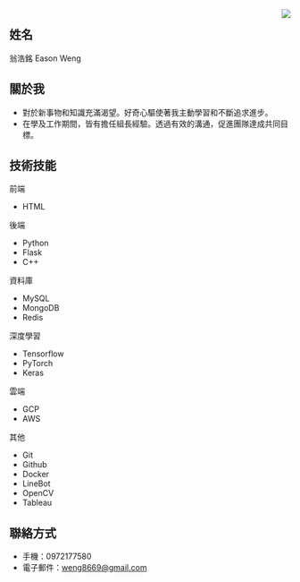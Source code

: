 <img align="right" src="https://github-readme-stats.vercel.app/api?username=syxuan&show_icons=true&icon_color=CE1D2D&text_color=718096&bg_color=ffffff&hide_title=true" />

## 姓名

翁浩銘 Eason Weng

## 關於我

- 對於新事物和知識充滿渴望。好奇心驅使著我主動學習和不斷追求進步。
- 在學及工作期間，皆有擔任組長經驗。透過有效的溝通，促進團隊達成共同目標。

## 技術技能

前端                                     
- HTML                                 

後端
- Python
- Flask
- C++

資料庫
- MySQL
- MongoDB
- Redis

深度學習
- Tensorflow
- PyTorch
- Keras

雲端
- GCP
- AWS

其他
- Git
- Github
- Docker
- LineBot
- OpenCV
- Tableau

## 聯絡方式

- 手機：0972177580
- 電子郵件：weng8669@gmail.com



<!--
**weng8669/weng8669** is a ✨ _special_ ✨ repository because its `README.md` (this file) appears on your GitHub profile.

Here are some ideas to get you started:

- 🔭 I’m currently working on ...
- 🌱 I’m currently learning ...
- 👯 I’m looking to collaborate on ...
- 🤔 I’m looking for help with ...
- 💬 Ask me about ...
- 📫 How to reach me: ...
- 😄 Pronouns: ...
- ⚡ Fun fact: ...
-->
